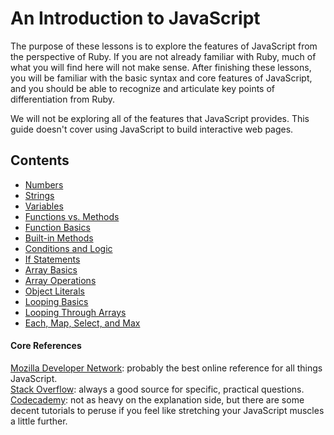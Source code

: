 # An Introduction to JavaScript

The purpose of these lessons is to explore the features of JavaScript from the perspective of Ruby.  If you are not already familiar with Ruby, much of what you will find here will not make sense. After finishing these lessons, you will be familiar with the basic syntax and core features of JavaScript, and you should be able to recognize and articulate key points of differentiation from Ruby.

We will not be exploring all of the features that JavaScript provides. This guide doesn't cover using JavaScript to build interactive web pages.

## Contents
- [Numbers](1_numbers.md)
- [Strings](2_strings.md)
- [Variables](3_variables.md)
- [Functions vs. Methods](4_functions_vs_methods.md)
- [Function Basics](5_function_basics.md)
- [Built-in Methods](6_built_in_methods.md)
- [Conditions and Logic](7_conditions_and_logic.md)
- [If Statements](8_if_statements.md)
- [Array Basics](9_array_basics.md)
- [Array Operations](10_array_operations.md)
- [Object Literals](11_object_literals.md)
- [Looping Basics](12_looping_basics.md)
- [Looping Through Arrays](13_looping_through_arrays.md)
- [Each, Map, Select, and Max](14_each_map_select_max.md)

#### Core References

[Mozilla Developer Network](https://developer.mozilla.org/en/JavaScript/): probably the best online reference for all things JavaScript. <br>
[Stack Overflow](http://stackoverflow.com/questions/tagged/javascript): always a good source for specific, practical questions. <br>
[Codecademy](http://www.codecademy.com/): not as heavy on the explanation side, but there are some decent tutorials to peruse if you feel like stretching your JavaScript muscles a little further.
